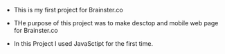 - This is my first project for Brainster.co

- THe purpose of this project was to make desctop and mobile web page for Brainster.co

- In this Project I used JavaSctipt for the first time. 